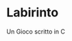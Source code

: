 # Labirinto
Un Gioco scritto in C                                                                                          

